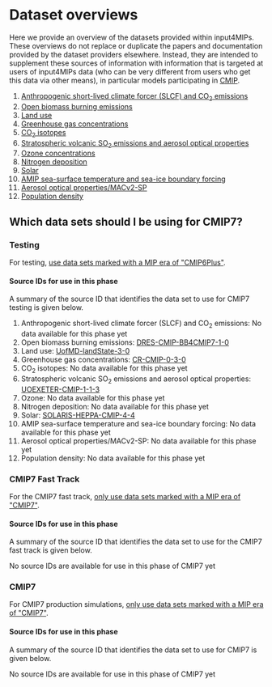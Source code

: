 # Dataset overviews

Here we provide an overview of the datasets provided within input4MIPs.
These overviews do not replace or duplicate the papers and documentation provided by the dataset providers elsewhere.
Instead, they are intended to supplement these sources of information
with information that is targeted at users of input4MIPs data
(who can be very different from users who get this data via other means),
in particular models participating in [CMIP](https://www.wcrp-climate.org/wgcm-cmip).

1. [Anthropogenic short-lived climate forcer (SLCF) and CO<sub>2</sub> emissions](anthropogenic-slcf-co2-emissions.md)
1. [Open biomass burning emissions](open-biomass-burning-emissions.md)
1. [Land use](land-use.md)
1. [Greenhouse gas concentrations](greenhouse-gas-concentrations.md)
1. [CO<sub>2</sub> isotopes](co2-isotopes.md)
1. [Stratospheric volcanic SO<sub>2</sub> emissions and aerosol optical properties](stratospheric-volcanic-so2-emissions-aod.md)
1. [Ozone concentrations](ozone.md)
1. [Nitrogen deposition](nitrogen-deposition.md)
1. [Solar](solar.md)
1. [AMIP sea-surface temperature and sea-ice boundary forcing](amip-sst-sea-ice-boundary-forcing.md)
1. [Aerosol optical properties/MACv2-SP](aerosol-optical-properties-macv2-sp.md)
1. [Population density](population.md)

## Which data sets should I be using for CMIP7?

### Testing

For testing, 
[use data sets marked with a MIP era of "CMIP6Plus"](https://aims2.llnl.gov/search?project=input4MIPs&activeFacets=%7B%22mip_era%22%3A%22CMIP6Plus%22%7D).

#### Source IDs for use in this phase

A summary of the source ID 
that identifies the data set to use for CMIP7 testing is given below.

<!--- begin-source-id-summary:testing -->
<!--- Do not edit this section, it is automatically updated when the docs are built -->
1. Anthropogenic short-lived climate forcer (SLCF) and CO<sub>2</sub> emissions: No data available for this phase yet
1. Open biomass burning emissions: [DRES-CMIP-BB4CMIP7-1-0](https://aims2.llnl.gov/search?project=input4MIPs&versionType=all&&activeFacets=%7B%22source_id%22%3A%22DRES-CMIP-BB4CMIP7-1-0%22%7D)
1. Land use: [UofMD-landState-3-0](https://aims2.llnl.gov/search?project=input4MIPs&versionType=all&&activeFacets=%7B%22source_id%22%3A%22UofMD-landState-3-0%22%7D)
1. Greenhouse gas concentrations: [CR-CMIP-0-3-0](https://aims2.llnl.gov/search?project=input4MIPs&versionType=all&&activeFacets=%7B%22source_id%22%3A%22CR-CMIP-0-3-0%22%7D)
1. CO<sub>2</sub> isotopes: No data available for this phase yet
1. Stratospheric volcanic SO<sub>2</sub> emissions and aerosol optical properties: [UOEXETER-CMIP-1-1-3](https://aims2.llnl.gov/search?project=input4MIPs&versionType=all&&activeFacets=%7B%22source_id%22%3A%22UOEXETER-CMIP-1-1-3%22%7D)
1. Ozone: No data available for this phase yet
1. Nitrogen deposition: No data available for this phase yet
1. Solar: [SOLARIS-HEPPA-CMIP-4-4](https://aims2.llnl.gov/search?project=input4MIPs&versionType=all&&activeFacets=%7B%22source_id%22%3A%22SOLARIS-HEPPA-CMIP-4-4%22%7D)
1. AMIP sea-surface temperature and sea-ice boundary forcing: No data available for this phase yet
1. Aerosol optical properties/MACv2-SP: No data available for this phase yet
1. Population density: No data available for this phase yet
<!--- end-source-id-summary -->

### CMIP7 Fast Track

For the CMIP7 fast track, 
[only use data sets marked with a MIP era of "CMIP7"](https://aims2.llnl.gov/search?project=input4MIPs&activeFacets=%7B%22mip_era%22%3A%22CMIP7%22%7D).

#### Source IDs for use in this phase

A summary of the source ID 
that identifies the data set to use for the CMIP7 fast track is given below.

<!--- begin-source-id-summary:cmip7_fast_track -->
<!--- Do not edit this section, it is automatically updated when the docs are built -->
No source IDs are available for use in this phase of CMIP7 yet
<!--- end-source-id-summary -->

### CMIP7

For CMIP7 production simulations, 
[only use data sets marked with a MIP era of "CMIP7"](https://aims2.llnl.gov/search?project=input4MIPs&activeFacets=%7B%22mip_era%22%3A%22CMIP7%22%7D).

#### Source IDs for use in this phase

A summary of the source ID 
that identifies the data set to use for CMIP7 is given below.

<!--- begin-source-id-summary:cmip7 -->
<!--- Do not edit this section, it is automatically updated when the docs are built -->
No source IDs are available for use in this phase of CMIP7 yet
<!--- end-source-id-summary -->
